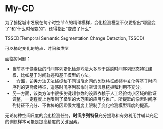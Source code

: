 # My-CD

为了捕捉城市发展在每个时空节点的精确模样，变化检测模型不仅要指出“哪里变了”和“什么时候变的”，还得指出“变成了什么”

TSSCD(Temporal Semantic Segmentation Change Detection, TSSCD)

可以搞定变化的地点、时间和类型

面临的问题：
- 当前基于像素级的时间序列变化检测方法大多基于遥感时间序列形态特征建模，比如基于时间轨迹和基于模型的方法。
- 一方面，该类方法无法捕捉如不同谱段之间的关联特征或频率变化等基于时间序列的更高级特征，遥感时间序列影像时空谱信息挖掘和利用不充分。
- 另一方面，该类方法中很多关键超参数的设置依赖于人工经验或小区域的验证调整，一定程度上也限制了模型的大范围的应用与推广。所提取的像素时间序列特征不充分、不鲁棒的因素很大程度上限制了变化检测模型精度的提高。

无论何种空间尺度的变化检测任务，**时间序列特征**充分提取和有效利用并辅以充足的训练样本可能是提高精度的关键因素。

